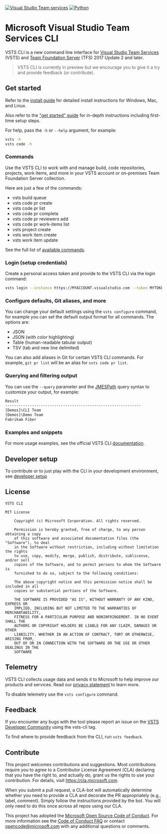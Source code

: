 [![Visual Studio Team services](https://mseng.visualstudio.com/_apis/public/build/definitions/698eacea-9ea2-4eb8-80a4-d06170edf6bc/5908/badge)]()
[![Python](https://img.shields.io/pypi/pyversions/vsts-cli.svg)](https://pypi.python.org/pypi/vsts-cli)

# Microsoft Visual Studio Team Services CLI 

VSTS CLI is a new command line interface for [Visual Studio Team Services](https://www.visualstudio.com/team-services/) (VSTS) and [Team Foundation Server](https://www.visualstudio.com/tfs/) (TFS) 2017 Update 2 and later.

> VSTS CLI is currently in preview but we encourage you to give it a try and provide feedback (or contribute). 

## Get started

Refer to the [install guide](https://aka.ms/vsts-cli-docs-install) for detailed install instructions for Windows, Mac, and Linux.

Also refer to the ["get started" guide](https://aka.ms/vsts-cli-docs-getstarted) for in-depth instructions including first-time setup steps.

For help, pass the `-h` or `--help` argument, for example:

```bash
vsts -h
vsts code -h
```

### Commands

Use the VSTS CLI to work with and manage build, code repositories, projects, work items, and more in your VSTS account or on-premises Team Foundation Server collection.

Here are just a few of the commands:

* vsts build queue
* vsts code pr create
* vsts code pr list
* vsts code pr complete
* vsts code pr reviewers add
* vsts code pr work-items list
* vsts project create
* vsts work item create
* vsts work item update

See the full list of [available commands](https://aka.ms/vsts-cli-commands).

### Login (setup credentials)

Create a personal access token and provide to the VSTS CLI via the login command:

```bash
vsts login --instance https://MYACCOUNT.visualstudio.com --token MYTOKEN
```

### Configure defaults, Git aliases, and more

You can change your default settings using the `vsts configure` command, for example you can set the default output format for all commands. The options are:

* JSON
* JSON (with color highlighting)
* Table (human-readable tabular output)
* TSV (tab and new line delimited)

You can also add aliases in Git for certain VSTS CLI commands. For example, `git pr list` will be an alias for `vsts code pr list`.

### Querying and filtering output

You can use the `--query` parameter and the [JMESPath](http://jmespath.org/) query syntax to customize your output, for example:

```bash
Result
-------------------------------------------------------------
[Demos]\CLI Team
[Demos]\Demo Team
Fabrikam Fiber
```

### Examples and snippets

For more usage examples, see the official VSTS CLI [documentation](https://aka.ms/vsts-cli-docs-overview).

## Developer setup

To contribute or to just play with the CLI in your development environment, see [developer setup](./doc/dev_setup.md) 

## License

```
VSTS CLI

MIT License

    Copyright (c) Microsoft Corporation. All rights reserved.

    Permission is hereby granted, free of charge, to any person obtaining a copy
    of this software and associated documentation files (the "Software"), to deal
    in the Software without restriction, including without limitation the rights
    to use, copy, modify, merge, publish, distribute, sublicense, and/or sell
    copies of the Software, and to permit persons to whom the Software is
    furnished to do so, subject to the following conditions:

    The above copyright notice and this permission notice shall be included in all
    copies or substantial portions of the Software.

    THE SOFTWARE IS PROVIDED "AS IS", WITHOUT WARRANTY OF ANY KIND, EXPRESS OR
    IMPLIED, INCLUDING BUT NOT LIMITED TO THE WARRANTIES OF MERCHANTABILITY,
    FITNESS FOR A PARTICULAR PURPOSE AND NONINFRINGEMENT. IN NO EVENT SHALL THE
    AUTHORS OR COPYRIGHT HOLDERS BE LIABLE FOR ANY CLAIM, DAMAGES OR OTHER
    LIABILITY, WHETHER IN AN ACTION OF CONTRACT, TORT OR OTHERWISE, ARISING FROM,
    OUT OF OR IN CONNECTION WITH THE SOFTWARE OR THE USE OR OTHER DEALINGS IN THE
    SOFTWARE
```

## Telemetry

VSTS CLI collects usage data and sends it to Microsoft to help improve our products and services. Read our [privacy statement](https://privacy.microsoft.com/en-us/privacystatement) to learn more. 

To disable telemetry use the `vsts configure` command.

## Feedback

If you encounter any bugs with the tool please report an issue on the [VSTS Developer Community](https://aka.ms/vsts-cli-devcom) using the vsts-cli tag.

To find where to provide feedback from the CLI, run `vsts feedback`.

## Contribute

This project welcomes contributions and suggestions. Most contributions require you to agree to a
Contributor License Agreement (CLA) declaring that you have the right to, and actually do, grant us
the rights to use your contribution. For details, visit https://cla.microsoft.com.

When you submit a pull request, a CLA-bot will automatically determine whether you need to provide
a CLA and decorate the PR appropriately (e.g., label, comment). Simply follow the instructions
provided by the bot. You will only need to do this once across all repos using our CLA.

This project has adopted the [Microsoft Open Source Code of Conduct](https://opensource.microsoft.com/codeofconduct/).
For more information see the [Code of Conduct FAQ](https://opensource.microsoft.com/codeofconduct/faq/) or
contact [opencode@microsoft.com](mailto:opencode@microsoft.com) with any additional questions or comments.
